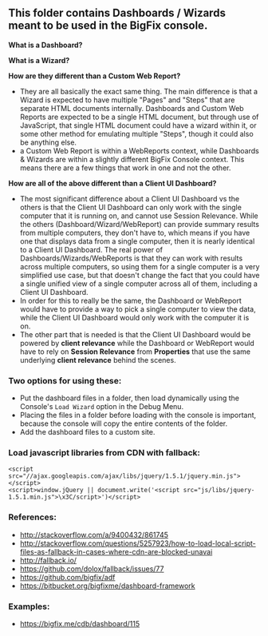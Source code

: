 ## This folder contains Dashboards / Wizards meant to be used in the BigFix console.

**What is a Dashboard?**

**What is a Wizard?**

**How are they different than a Custom Web Report?**

- They are all basically the exact same thing. The main difference is that a Wizard is expected to have multiple "Pages" and "Steps" that are separate HTML documents internally. Dashboards and Custom Web Reports are expected to be a single HTML document, but through use of JavaScript, that single HTML document could have a wizard within it, or some other method for emulating multiple "Steps", though it could also be anything else.
- a Custom Web Report is within a WebReports context, while Dashboards & Wizards are within a slightly different BigFix Console context. This means there are a few things that work in one and not the other.

**How are all of the above different than a Client UI Dashboard?**

- The most significant difference about a Client UI Dashboard vs the others is that the Client UI Dashboard can only work with the single computer that it is running on, and cannot use Session Relevance. While the others (Dashboard/Wizard/WebReport) can provide summary results from multiple computers, they don't have to, which means if you have one that displays data from a single computer, then it is nearly identical to a Client UI Dashboard. The real power of Dashboards/Wizards/WebReports is that they can work with results across multiple computers, so using them for a single computer is a very simplified use case, but that doesn't change the fact that you could have a single unified view of a single computer across all of them, including a Client UI Dashboard.
- In order for this to really be the same, the Dashboard or WebReport would have to provide a way to pick a single computer to view the data, while the Client UI Dashboard would only work with the computer it is on.
- The other part that is needed is that the Client UI Dashboard would be powered by **client relevance** while the Dashboard or WebReport would have to rely on **Session Relevance** from **Properties** that use the same underlying **client relevance** behind the scenes.

### Two options for using these:

- Put the dashboard files in a folder, then load dynamically using the Console's `Load Wizard` option in the Debug Menu.
 - Placing the files in a folder before loading with the console is important, because the console will copy the entire contents of the folder.
- Add the dashboard files to a custom site. 

### Load javascript libraries from CDN with fallback:

    <script src="//ajax.googleapis.com/ajax/libs/jquery/1.5.1/jquery.min.js"></script>
    <script>window.jQuery || document.write('<script src="js/libs/jquery-1.5.1.min.js">\x3C/script>')</script>

### References:

- http://stackoverflow.com/a/9400432/861745
- http://stackoverflow.com/questions/5257923/how-to-load-local-script-files-as-fallback-in-cases-where-cdn-are-blocked-unavai
- http://fallback.io/
 - https://github.com/dolox/fallback/issues/77
- https://github.com/bigfix/adf
- https://bitbucket.org/bigfixme/dashboard-framework

### Examples:

- https://bigfix.me/cdb/dashboard/115
